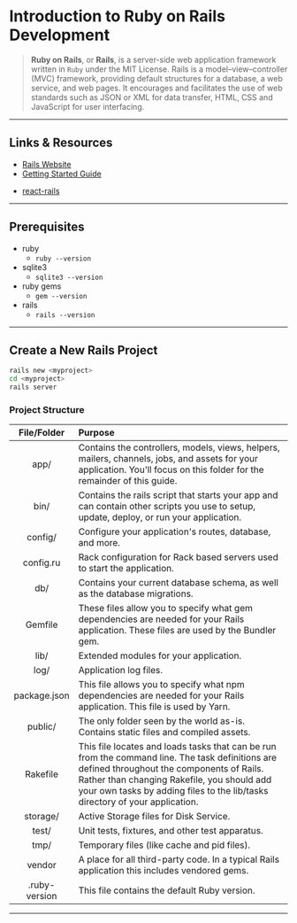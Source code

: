 # Introduction to Ruby on Rails Development

> **Ruby on Rails**, or **Rails**, is a server-side web application framework written in `Ruby` under the MIT License. Rails is a model–view–controller (MVC) framework, providing default structures for a database, a web service, and web pages. It encourages and facilitates the use of web standards such as JSON or XML for data transfer, HTML, CSS and JavaScript for user interfacing.

---

## Links & Resources

- [Rails Website](https://rubyonrails.org/)
- [Getting Started Guide](https://guides.rubyonrails.org/getting_started.html)

[]()

- [react-rails](https://learnetto.com/blog/react-rails)

---

## Prerequisites

- ruby
  - `ruby --version`
- sqlite3
  - `sqlite3 --version`
- ruby gems
  - `gem --version`
- rails
  - `rails --version`

---

## Create a New Rails Project

```bash
rails new <myproject>
cd <myproject>
rails server
```

### Project Structure

| File/Folder | Purpose |
|:-----------:|:------- |
| app/        | Contains the controllers, models, views, helpers, mailers, channels, jobs, and assets for your application. You'll focus on this folder for the remainder of this guide. |
| bin/        | Contains the rails script that starts your app and can contain other scripts you use to setup, update, deploy, or run your application. |
| config/     | Configure your application's routes, database, and more. |
| config.ru   | Rack configuration for Rack based servers used to start the application. |
| db/         | Contains your current database schema, as well as the database migrations. |
| Gemfile     | These files allow you to specify what gem dependencies are needed for your Rails application. These files are used by the Bundler gem. |
| lib/        | Extended modules for your application. |
| log/        | Application log files. |
| package.json | This file allows you to specify what npm dependencies are needed for your Rails application. This file is used by Yarn. |
| public/     | The only folder seen by the world as-is. Contains static files and compiled assets. |
| Rakefile    | This file locates and loads tasks that can be run from the command line. The task definitions are defined throughout the components of Rails. Rather than changing Rakefile, you should add your own tasks by adding files to the lib/tasks directory of your application. |
| storage/    | Active Storage files for Disk Service. |
| test/       | Unit tests, fixtures, and other test apparatus. |
| tmp/        | Temporary files (like cache and pid files). |
| vendor      | A place for all third-party code. In a typical Rails application this includes vendored gems. |
| .ruby-version | This file contains the default Ruby version. |

---
